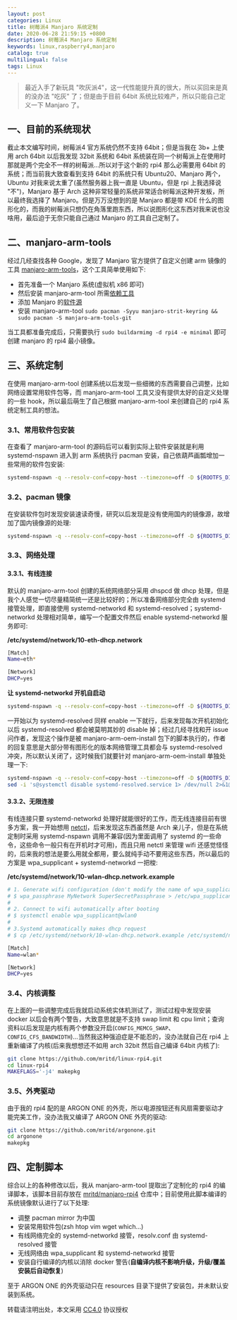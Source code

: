 ```yaml
---
layout: post
categories: Linux
title: 树莓派4 Manjaro 系统定制
date: 2020-06-28 21:59:15 +0800
description: 树莓派4 Manjaro 系统定制
keywords: linux,raspberry4,manjaro
catalog: true
multilingual: false
tags: Linux
---
```


> 最近入手了新玩具 "吹灰派4"，这一代性能提升真的很大，所以买回来是真的没办法 "吃灰" 了；但是由于目前 64bit 系统比较难产，所以只能自己定义一下 Manjaro 了。

## 一、目前的系统现状

截止本文编写时间，树莓派4 官方系统仍然不支持 64bit；但是当我在 3b+ 上使用 arch 64bit 以后我发现 32bit 系统和 64bit 系统装在同一个树莓派上在使用时那就是两个完全不一样的树莓派...所以对于这个新的 rpi4 那么必需要用 64bit 的系统；而当前我大致查看到支持 64bit 的系统只有 Ubuntu20、Manjaro 两个，Ubuntu 对我来说太重了(虽然服务器上我一直是 Ubuntu，但是 rpi 上我选择说 "不")，Manjaro 基于 Arch 这种非常轻量的系统非常适合树莓派这种开发板，所以最终我选择了 Manjaro。但是万万没想到的是 Manjaro 都是带 KDE 什么的图形化的，而我的树莓派只想仍在角落里跑东西，所以说图形化这东西对我来说也没啥用，最后迫于无奈只能自己通过 Manjaro 的工具自己定制了。

## 二、manjaro-arm-tools

经过几经查找各种 Google，发现了 Manjaro 官方提供了自定义创建 arm 镜像的工具 [manjaro-arm-tools](https://gitlab.manjaro.org/manjaro-arm/applications/manjaro-arm-tools)，这个工具简单使用如下:

- 首先准备一个 Manjaro 系统(虚拟机 x86 即可)
- 然后安装 manjaro-arm-tool 所需[依赖工具](https://gitlab.manjaro.org/manjaro-arm/applications/manjaro-arm-tools#dependencies)
- 添加 Manjaro 的[软件源](https://gitlab.manjaro.org/manjaro-arm/applications/manjaro-arm-tools#git-version-from-manjaro-strit-repo)
- 安装 manjaro-arm-tool `sudo pacman -Syyu manjaro-strit-keyring && sudo pacman -S manjaro-arm-tools-git`

当工具都准备完成后，只需要执行 `sudo buildarmimg -d rpi4 -e minimal` 即可创建 manjaro 的 rpi4 最小镜像。

## 三、系统定制

在使用 manjaro-arm-tool 创建系统以后发现一些细微的东西需要自己调整，比如网络设置常用软件包等，而 manjaro-arm-tool 工具又没有提供太好的自定义处理的一些 hook，所以最后萌生了自己根据 manjaro-arm-tool 来创建自己的 rpi4 系统定制工具的想法。

### 3.1、常用软件包安装

在查看了 manjaro-arm-tool 的源码后可以看到实际上软件安装就是利用 systemd-nspawn 进入到 arm 系统执行 pacman 安装，自己依葫芦画瓢增加一些常用的软件包安装:

```sh
systemd-nspawn -q --resolv-conf=copy-host --timezone=off -D ${ROOTFS_DIR} pacman -Syyu zsh htop vim wget which git make net-tools dnsutils inetutils iproute2 sysstat nload lsof --noconfirm
```

### 3.2、pacman 镜像

在安装软件包时发现安装速读奇慢，研究以后发现是没有使用国内的镜像源，故增加了国内镜像源的处理:

```sh
systemd-nspawn -q --resolv-conf=copy-host --timezone=off -D ${ROOTFS_DIR} pacman-mirrors -c China
```

### 3.3、网络处理

#### 3.3.1、有线连接

默认的 manjaro-arm-tool 创建的系统网络部分采用 dhspcd 做 dhcp 处理，但是我个人感觉一切尽量精简统一还是比较好的；所以准备网络部分完全由 systemd 接管处理，即直接使用 systemd-networkd 和 systemd-resolved；systemd-networkd 处理相对简单，编写一个配置文件然后 enable systemd-networkd 服务即可:

**/etc/systemd/network/10-eth-dhcp.network**

```sh
[Match]
Name=eth*

[Network]
DHCP=yes
```

**让 systemd-networkd 开机自启动**

```sh
systemd-nspawn -q --resolv-conf=copy-host --timezone=off -D ${ROOTFS_DIR} systemctl enable systemd-networkd.service
```

一开始以为 systemd-resolved 同样 enable 一下就行，后来发现每次开机初始化以后 systemd-resolved 都会被莫明其妙的 disable 掉；经过几经寻找和开 issue 问作者，发现这个操作是被 manjaro-arm-oem-install 包下的脚本执行的，作者的回复意思是大部分带有图形化的版本网络管理工具都会与 systemd-resolved 冲突，所以默认关闭了，这时候我们就要针对 manjaro-arm-oem-install 单独处理一下:

```sh
systemd-nspawn -q --resolv-conf=copy-host --timezone=off -D ${ROOTFS_DIR} systemctl enable systemd-resolved.service
sed -i 's@systemctl disable systemd-resolved.service 1> /dev/null 2>&1@@g' ${ROOTFS_DIR}/usr/share/manjaro-arm-oem-install/manjaro-arm-oem-install
```

#### 3.3.2、无限连接

有线连接只要 systemd-networkd 处理好就能很好的工作，而无线连接目前有很多方案，我一开始想用 [netctl](https://wiki.archlinux.org/index.php/Netctl_(%E7%AE%80%E4%BD%93%E4%B8%AD%E6%96%87))，后来发现这东西虽然是 Arch 亲儿子，但是在系统定制时采用 systemd-nspawn 调用不兼容(因为里面调用了 systemd 的一些命令，这些命令一般只有在开机时才可用)，而且只用 netctl 来管理 wifi 还感觉怪怪的，后来我的想法是要么用就全都用，要么就纯手动不要用这些东西，所以最后的方案是 wpa_supplicant + systemd-networkd 一把梭:

**/etc/systemd/network/10-wlan-dhcp.network.example**

```sh
# 1. Generate wifi configuration (don't modify the name of wpa_supplicant-wlan0.conf file)
# $ wpa_passphrase MyNetwork SuperSecretPassphrase > /etc/wpa_supplicant/wpa_supplicant-wlan0.conf
#
# 2. Connect to wifi automatically after booting
# $ systemctl enable wpa_supplicant@wlan0
#
# 3.Systemd automatically makes dhcp request
# $ cp /etc/systemd/network/10-wlan-dhcp.network.example /etc/systemd/network/10-wlan-dhcp.network

[Match]
Name=wlan*

[Network]
DHCP=yes
```

### 3.4、内核调整

在上面的一些调整完成后我就启动系统实体机测试了，测试过程中发现安装 docker 以后会有两个警告，大致意思就是不支持 swap limit 和 cpu limit；查询资料以后发现是内核有两个参数没开启(`CONFIG_MEMCG_SWAP`、`CONFIG_CFS_BANDWIDTH`)...当然我这种强迫症是不能忍的，没办法就自己在 rpi4 上重新编译了内核(后来我想想还不如用 arch 32bit 然后自己编译 64bit 内核了):

```sh
git clone https://github.com/mritd/linux-rpi4.git
cd linux-rpi4
MAKEFLAGS='-j4' makepkg
```

### 3.5、外壳驱动

由于我的 rpi4 配的是 ARGON ONE 的外壳，所以电源按钮还有风扇需要驱动才能完美工作，没办法我又编译了 ARGON ONE 外壳的驱动:

```sh
git clone https://github.com/mritd/argonone.git
cd argonone
makepkg
```

## 四、定制脚本

综合以上的各种修改以后，我从 manjaro-arm-tool 提取出了定制化的 rpi4 的编译脚本，该脚本目前存放在 [mritd/manjaro-rpi4](https://github.com/mritd/manjaro-rpi4) 仓库中；目前使用此脚本编译的系统镜像默认进行了以下处理:

- 调整 pacman mirror 为中国
- 安装常用软件包(zsh htop vim wget which...)
- 有线网络完全的 systemd-networkd 接管，resolv.conf 由 systemd-resolved 接管
- 无线网络由 wpa_supplicant 和 systemd-networkd 接管
- 安装自行编译的内核以消除 docker 警告(**自编译内核不影响升级，升级/覆盖安装后自动恢复**)

至于 ARGON ONE 的外壳驱动只在 resources 目录下提供了安装包，并未默认安装到系统。

转载请注明出处，本文采用 [CC4.0](http://creativecommons.org/licenses/by-nc-nd/4.0/) 协议授权
